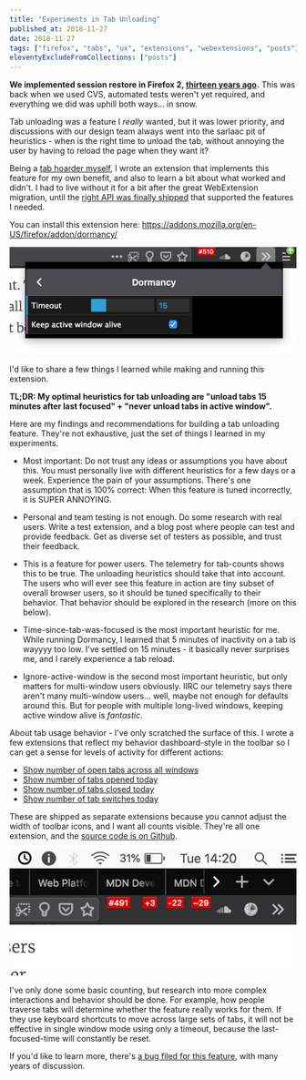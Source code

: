 ```yaml
---
title: "Experiments in Tab Unloading"
published_at: 2018-11-27
date: 2018-11-27
tags: ["firefox", "tabs", "ux", "extensions", "webextensions", "posts"]
eleventyExcludeFromCollections: ["posts"]
---
```

**We implemented session restore in Firefox 2, [thirteen years ago](https://bugzilla.mozilla.org/show_bug.cgi?id=328154).** This was back when we used CVS, automated tests weren't yet required, and everything we did was uphill both ways... in snow.

Tab unloading was a feature I *really* wanted, but it was lower priority, and discussions with our design team always went into the sarlaac pit of heuristics - when is the right time to unload the tab, without annoying the user by having to reload the page when they want it?

Being a [tab hoarder myself](https://metafluff.com/2017/07/21/i-am-a-tab-hoarder/), I wrote an extension that implements this feature for my own benefit, and also to learn a bit about what worked and didn't. I had to live without it for a bit after the great WebExtension migration, until the [right API was finally shipped](https://bugzilla.mozilla.org/show_bug.cgi?id=1128502) that supported the features I needed.

You can install this extension here: https://addons.mozilla.org/en-US/firefox/addon/dormancy/

![Dormancy Options](dormancy.png)

I'd like to share a few things I learned while making and running this extension.

**TL;DR: My optimal heuristics for tab unloading are "unload tabs 15 minutes after last focused" + "never unload tabs in active window".**

Here are my findings and recommendations for building a tab unloading feature. They're not exhaustive, just the set of things I learned in my experiments.

* Most important: Do not trust any ideas or assumptions you have about this. You must personally live with different heuristics for a few days or a week. Experience the pain of your assumptions. There's one assumption that is 100\% correct: When this feature is tuned incorrectly, it is SUPER ANNOYING.

* Personal and team testing is not enough. Do some research with real users. Write a test extension, and a blog post where people can test and provide feedback. Get as diverse set of testers as possible, and trust their feedback.

* This is a feature for power users. The telemetry for tab-counts shows this to be true. The unloading heuristics should take that into account. The users who will ever see this feature in action are tiny subset of overall browser users, so it should be tuned specifically to their behavior. That behavior should be explored in the research (more on this below).

* Time-since-tab-was-focused is the most important heuristic for me. While running Dormancy, I learned that 5 minutes of inactivity on a tab is wayyyy too low.  I've settled on 15 minutes - it basically never surprises me, and I rarely experience a tab reload.

* Ignore-active-window is the second most important heuristic, but only matters for multi-window users obviously. IIRC our telemetry says there aren't many multi-window users... well, maybe not enough for defaults around this. But for people with multiple long-lived windows, keeping active window alive is *fantastic*.

About tab usage behavior - I've only scratched the surface of this. I wrote a few extensions that reflect my behavior dashboard-style in the toolbar so I can get a sense for levels of activity for different actions:

* [Show number of open tabs across all windows](https://addons.mozilla.org/en-US/firefox/addon/tab-count-button/)
* [Show number of tabs opened today](https://addons.mozilla.org/en-US/firefox/addon/tabs-opened-button/)
* [Show number of tabs closed today](https://addons.mozilla.org/en-US/firefox/addon/tabs-closed-button/)
* [Show number of tab switches today](https://addons.mozilla.org/en-US/firefox/addon/tabs-switched-button/)

These are shipped as separate extensions because you cannot adjust the width of toolbar icons, and I want all counts visible. They're all one extension, and the [source code is on Github](https://github.com/autonome/tabstatistics).

![Tab Statistics](tabstats.png)

I've only done some basic counting, but research into more complex interactions and behavior should be done. For example, how people traverse tabs will determine whether the feature really works for them. If they use keyboard shortcuts to move across large sets of tabs, it will not be effective in single window mode using only a timeout, because the last-focused-time will constantly be reset.

If you'd like to learn more, there's [a bug filed for this feature](https://bugzilla.mozilla.org/show_bug.cgi?id=675539), with many years of discussion.